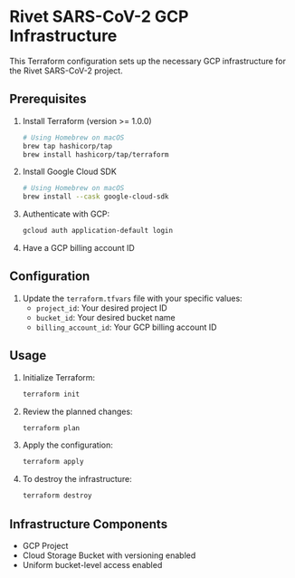 # Rivet SARS-CoV-2 GCP Infrastructure

This Terraform configuration sets up the necessary GCP infrastructure for the Rivet SARS-CoV-2 project.

## Prerequisites

1. Install Terraform (version >= 1.0.0)
   ```bash
   # Using Homebrew on macOS
   brew tap hashicorp/tap
   brew install hashicorp/tap/terraform
   ```

2. Install Google Cloud SDK
   ```bash
   # Using Homebrew on macOS
   brew install --cask google-cloud-sdk
   ```

3. Authenticate with GCP:
   ```bash
   gcloud auth application-default login
   ```

4. Have a GCP billing account ID

## Configuration

1. Update the `terraform.tfvars` file with your specific values:
   - `project_id`: Your desired project ID
   - `bucket_id`: Your desired bucket name
   - `billing_account_id`: Your GCP billing account ID

## Usage

1. Initialize Terraform:
   ```bash
   terraform init
   ```

2. Review the planned changes:
   ```bash
   terraform plan
   ```

3. Apply the configuration:
   ```bash
   terraform apply
   ```

4. To destroy the infrastructure:
   ```bash
   terraform destroy
   ```

## Infrastructure Components

- GCP Project
- Cloud Storage Bucket with versioning enabled
- Uniform bucket-level access enabled 